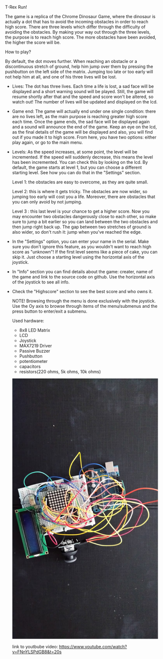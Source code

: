 T-Rex Run!

 The game is a replica of the Chrome Dinosaur Game, where the dinosaur is actually a dot that has to avoid the incoming obstacles in order to reach high score. There are three levels which differ through the difficulty of avoiding the obstacles. By making your way out through the three levels, the purpose is to reach high score. The more obstacles have been avoided, the higher the score will be.
 
 How to play?
 
  By default, the dot moves further. When reaching an obstacle or a discontinuous stretch of ground, help him jump over them by pressing the pushbutton on the left side of the matrix. Jumping too late or too early will not help him at all, and one of his three lives will be lost.
  
- Lives: The dot has three lives. Each time a life is lost, a sad face will be displayed and a short warning sound will be played. Still, the game will resume shortly after that and the speed and score won't be altered, so watch out! The number of lives will be updated and displayed on the lcd.

- Game end: The game will actually end under one single condition: there are no lives left, as the main purpose is reaching greater high score each time. Once the game ends, the sad face will be displayed again and a sound will announce the end of the game. Keep an eye on the lcd, as the final details of the game will be displayed and also, you will find out if you made it to high score. From here, you have two options: either play again, or go to the main menu. 

- Levels: As the speed increases, at some point, the level will be incremented. If the speed will suddenly decrease, this means the level has been incremented. You can check this by looking on the lcd. By default, the game starts at level 1, but you can choose a different starting level. See how you can do that in the "Settings" section.

  Level 1:  the obstacles are easy to overcome, as they are quite small.
  
  Level 2:  this is where it gets tricky. The obstacles are now wider, so jumping too early will cost you a life. Moreover, there are               obstacles that you can only avoid by not jumping.
  
  Level 3 : this last level is your chance to get a higher score. Now you may encounter two obstacles dangerously close to each other,               so  make sure to jump a bit earlier so you can land between the two obstacles and then jump right back up. The gap between               two stretches of ground is also wider, so don't rush it: jump when you've reached the edge.
  
- In the "Settings" option, you can enter your name in the serial. Make sure you don't ignore this feature, as you wouldn't want to reach high score as "unknown"! If the first level seems like a piece of cake, you can skip it. Just choose a starting level using the horizontal axis of the joystick.

- In "Info" section you can find details about the game: creater, name of the game and link to the source code on github. Use the horizontal axis of the joystick to see all info.

- Check the "Highscore" section to see the best score and who owns it. 
  
  
  NOTE! Browsing through the menu is done exclusively with the joystick. Use the Oy axis to browse through items of the menu/submenus and the press button to enter/exit a submenu.
  
  Used hardware:
    - 8x8 LED Matrix
    - LCD
    - Joystick
    - MAX7219 Driver
    - Passive Buzzer
    - Pushbutton
    - potentiometer
    - capacitors
    - resistors(220 ohms, 5k ohms, 10k ohms)
    
    ![](images/matrix.jpg)
  
  
   
    link to youtbube video: https://www.youtube.com/watch?v=FNnYLSPdGB8&t=20s
  
